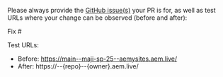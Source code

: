 Please always provide the [GitHub issue(s)](../issues) your PR is for, as well as test URLs where your change can be observed (before and after):

Fix #<gh-issue-id>

Test URLs:
- Before: https://main--maji-sp-25--aemysites.aem.live/
- After: https://<branch>--{repo}--{owner}.aem.live/
